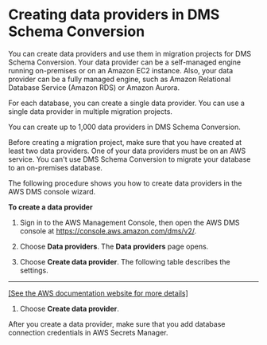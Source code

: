 # Creating data providers in DMS Schema Conversion<a name="data-providers-create"></a>

You can create data providers and use them in migration projects for DMS Schema Conversion\. Your data provider can be a self\-managed engine running on\-premises or on an Amazon EC2 instance\. Also, your data provider can be a fully managed engine, such as Amazon Relational Database Service \(Amazon RDS\) or Amazon Aurora\.

For each database, you can create a single data provider\. You can use a single data provider in multiple migration projects\.

You can create up to 1,000 data providers in DMS Schema Conversion\.

Before creating a migration project, make sure that you have created at least two data providers\. One of your data providers must be on an AWS service\. You can't use DMS Schema Conversion to migrate your database to an on\-premises database\.

The following procedure shows you how to create data providers in the AWS DMS console wizard\.

**To create a data provider**

1. Sign in to the AWS Management Console, then open the AWS DMS console at [https://console\.aws\.amazon\.com/dms/v2/](https://console.aws.amazon.com/dms/v2/)\.

1. Choose **Data providers**\. The **Data providers** page opens\.

1. Choose **Create data provider**\. The following table describes the settings\.  
****    
[\[See the AWS documentation website for more details\]](http://docs.aws.amazon.com/dms/latest/userguide/data-providers-create.html)

1. Choose **Create data provider**\.

After you create a data provider, make sure that you add database connection credentials in AWS Secrets Manager\.